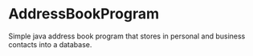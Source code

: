 # AddressBookProgram
Simple java address book program that stores in personal and business contacts into a database.
